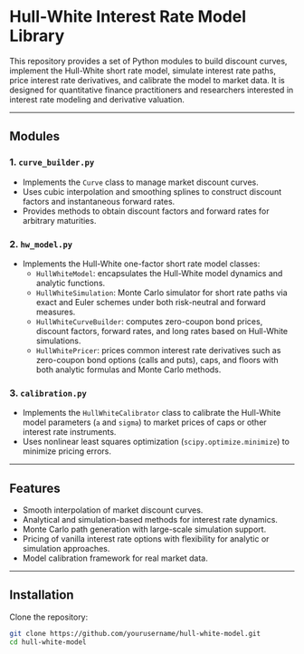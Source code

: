 # Hull-White Interest Rate Model Library

This repository provides a set of Python modules to build discount curves, implement the Hull-White short rate model, simulate interest rate paths, price interest rate derivatives, and calibrate the model to market data. It is designed for quantitative finance practitioners and researchers interested in interest rate modeling and derivative valuation.

---

## Modules

### 1. `curve_builder.py`

- Implements the `Curve` class to manage market discount curves.
- Uses cubic interpolation and smoothing splines to construct discount factors and instantaneous forward rates.
- Provides methods to obtain discount factors and forward rates for arbitrary maturities.

### 2. `hw_model.py`

- Implements the Hull-White one-factor short rate model classes:
  - `HullWhiteModel`: encapsulates the Hull-White model dynamics and analytic functions.
  - `HullWhiteSimulation`: Monte Carlo simulator for short rate paths via exact and Euler schemes under both risk-neutral and forward measures.
  - `HullWhiteCurveBuilder`: computes zero-coupon bond prices, discount factors, forward rates, and long rates based on Hull-White simulations.
  - `HullWhitePricer`: prices common interest rate derivatives such as zero-coupon bond options (calls and puts), caps, and floors with both analytic formulas and Monte Carlo methods.

### 3. `calibration.py`

- Implements the `HullWhiteCalibrator` class to calibrate the Hull-White model parameters (`a` and `sigma`) to market prices of caps or other interest rate instruments.
- Uses nonlinear least squares optimization (`scipy.optimize.minimize`) to minimize pricing errors.

---

## Features

- Smooth interpolation of market discount curves.
- Analytical and simulation-based methods for interest rate dynamics.
- Monte Carlo path generation with large-scale simulation support.
- Pricing of vanilla interest rate options with flexibility for analytic or simulation approaches.
- Model calibration framework for real market data.

---

## Installation

Clone the repository:

```bash
git clone https://github.com/yourusername/hull-white-model.git
cd hull-white-model
